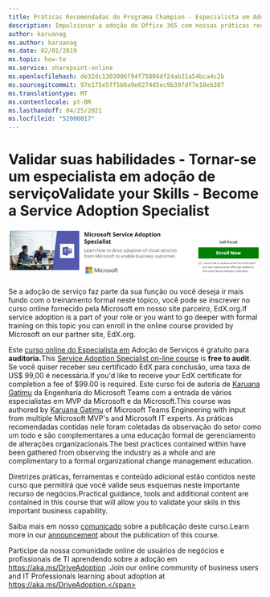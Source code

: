 ```yaml
---
title: Práticas Recomendadas do Programa Champion - Especialista em Adoção de Serviço
description: Impulsionar a adoção do Office 365 com nossas práticas recomendadas do Programa Champion
author: karuanag
ms.author: karuanag
ms.date: 02/01/2019
ms.topic: how-to
ms.service: sharepoint-online
ms.openlocfilehash: de32dc1303006f94f75886df24ab21a54bca4c2b
ms.sourcegitcommit: 97e175e5ff5b6a9e0274d5ec9b39fdf7e18eb387
ms.translationtype: MT
ms.contentlocale: pt-BR
ms.lasthandoff: 04/25/2021
ms.locfileid: "52000017"
---
```

# <a name="validate-your-skills---become-a-service-adoption-specialist"></a><span data-ttu-id="dd7e1-103">Validar suas habilidades - Tornar-se um especialista em adoção de serviço</span><span class="sxs-lookup"><span data-stu-id="dd7e1-103">Validate your Skills - Become a Service Adoption Specialist</span></span>

![Curso especialista em Adoção de Serviços](media/champs_sascourse.png)

<span data-ttu-id="dd7e1-105">Se a adoção de serviço faz parte da sua função ou você deseja ir mais fundo com o treinamento formal neste tópico, você pode se inscrever no curso online fornecido pela Microsoft em nosso site parceiro, EdX.org.</span><span class="sxs-lookup"><span data-stu-id="dd7e1-105">If service adoption is a part of your role or you want to go deeper with formal training on this topic you can enroll in the online course provided by Microsoft on our partner site, EdX.org.</span></span> 

<span data-ttu-id="dd7e1-106">Este [curso online do Especialista em](/learn/paths/m365-service-adoption/) Adoção de Serviços é gratuito para **auditoria.**</span><span class="sxs-lookup"><span data-stu-id="dd7e1-106">This [Service Adoption Specialist on-line course](/learn/paths/m365-service-adoption/) is **free to audit**.</span></span>  <span data-ttu-id="dd7e1-107">Se você quiser receber seu certificado EdX para conclusão, uma taxa de US$ 99,00 é necessária.</span><span class="sxs-lookup"><span data-stu-id="dd7e1-107">If you'd like to receive your EdX certificate for completion a fee of $99.00 is required.</span></span>  <span data-ttu-id="dd7e1-108">Este curso foi de autoria de [Karuana Gatimu](https://linkedin.com/in/karuanagatimu) da Engenharia do Microsoft Teams com a entrada de vários especialistas em MVP da Microsoft e da Microsoft.</span><span class="sxs-lookup"><span data-stu-id="dd7e1-108">This course was authored by [Karuana Gatimu](https://linkedin.com/in/karuanagatimu) of Microsoft Teams Engineering with input from multiple Microsoft MVP's and Microsoft IT experts.</span></span>  <span data-ttu-id="dd7e1-109">As práticas recomendadas contidas nele foram coletadas da observação do setor como um todo e são complementares a uma educação formal de gerenciamento de alterações organizacionais.</span><span class="sxs-lookup"><span data-stu-id="dd7e1-109">The best practices contained within have been gathered from observing the industry as a whole and are complimentary to a formal organizational change management education.</span></span>  

<span data-ttu-id="dd7e1-110">Diretrizes práticas, ferramentas e conteúdo adicional estão contidos neste curso que permitirá que você valide seus esquemas neste importante recurso de negócios.</span><span class="sxs-lookup"><span data-stu-id="dd7e1-110">Practical guidance, tools and additional content are contained in this course that will allow you to validate your skils in this important business capability.</span></span>  

<span data-ttu-id="dd7e1-111">Saiba mais em nosso [comunicado](https://aka.ms/AdoptionCertAnnouncement) sobre a publicação deste curso.</span><span class="sxs-lookup"><span data-stu-id="dd7e1-111">Learn more in our [announcement](https://aka.ms/AdoptionCertAnnouncement) about the publication of this course.</span></span> 

<span data-ttu-id="dd7e1-112">Participe da nossa comunidade online de usuários de negócios e profissionais de TI aprendendo sobre a adoção em https://aka.ms/DriveAdoption .</span><span class="sxs-lookup"><span data-stu-id="dd7e1-112">Join our online community of business users and IT Professionals learning about adoption at https://aka.ms/DriveAdoption.</span></span>